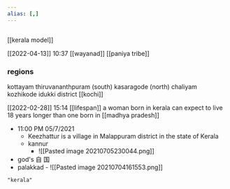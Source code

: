 ```yaml
---
alias: [,]
---
```

```toc
```
[[kerala model]]

[[2022-04-13]] 10:37
[[wayanad]]
[[paniya tribe]]

### regions
kottayam
thiruvananthpuram (south)
kasaragode (north)
chaliyam
kozhikode
idukki district 
[[kochi]]

[[2022-02-28]] 15:14 [[lifespan]]
a woman born in kerala can expect to live 18 years longer than one born in [[madhya pradesh]]

- 11:00 PM 05/7/2021
	- Keezhattur is a village in Malappuram district in the state of Kerala
	- kannur
		- ![[Pasted image 20210705230044.png]]
- god's 自 国
- palakkad -  ![[Pasted image 20210704161553.png]]
```query
"kerala"
```